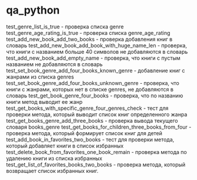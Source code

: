 # qa_python
test_genre_list_is_true - проверка списка genre 
test_genre_age_rating_is_true - проверка списка genre_age_rating
test_add_new_book_add_two_books - проверка добавления книг в словарь
test_add_new_book_add_book_with_huge_name_len - проверка, что книги с названием больше 40 символов не добавляются в словарь
test_add_new_book_add_empty_name - проверка, что книги с пустым названием не добавляются в словарь
test_set_book_genre_add_four_books_known_genre - добавление книг с жанрами из списка genres
test_set_book_genre_add_four_books_unknown_genre - проверка, что книги с жанрами, которых нет в списке genres, не добавляются в словарь
test_get_book_genre_four_books - проверка, что по названию книги метод выводит ее жанр 
test_get_books_with_specific_genre_four_genres_check - тест для проверки метода, который выводит список книг определенного жанра
test_get_books_genre_add_three_books - проверка вывода текущего словаря books_genre
test_get_books_for_children_three_books_from_four - проверка метода, который формирует список книг для детей
test_add_book_in_favorites_two_books - тест для проверки метода, который добавляет книги в список избранных
test_delete_book_from_favorites_one_book_remain - проверка метода по удалению книги из списка избранных
test_get_list_of_favorites_books_two_books - проверка метода, который возвращает список избранных книг.